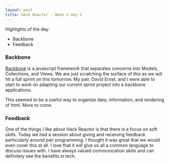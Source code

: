 ```yaml
---
layout: post
title: Hack Reactor - Week 3 Day 2
---
```


Highlights of the day:

* Backbone
* Feedback

### Backbone

[Backbone](http://backbonejs.org/) is a javascript framework that separates concerns into Models, Collections, and Views.  We are just scratching the surface of this as we will hit a full sprint on this tomorrow.  My pair, David Ernst, and I were able to start to work on adapting our current sprint project into a backbone applications.  

This seemed to be a useful way to organize data, information, and rendering of html.  More to come.

### Feedback

One of the things I like about Hack Reactor is that there is a focus on soft skills.  Today we had a session about giving and receiving feedback particularly around pair programming.  I thought it was great that we would even cover this at all.  I love that it will give us all a common language to discuss issues with.  I have always valued communication skills and can definitely see the benefits in tech.  
